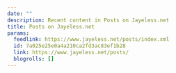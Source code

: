 ```yaml
---
date: ""
description: Recent content in Posts on Jayeless.net
title: Posts on Jayeless.net
params:
  feedlink: https://www.jayeless.net/posts/index.xml
  id: 7a025e25e0a4a210ca2fd3ac83ef1b28
  link: https://www.jayeless.net/posts/
  blogrolls: []
---
```

